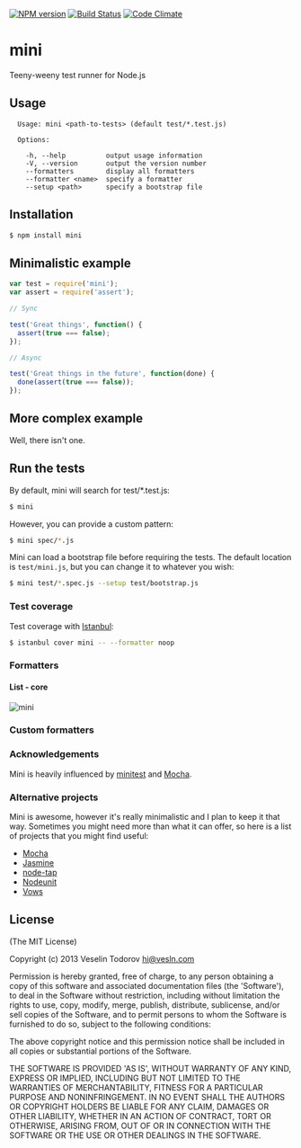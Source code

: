 [![NPM version](https://badge.fury.io/js/mini.png)](http://badge.fury.io/js/mini)
[![Build Status](https://secure.travis-ci.org/vesln/mini.png)](http://travis-ci.org/vesln/mini)
[![Code Climate](https://codeclimate.com/github/vesln/mini.png)](https://codeclimate.com/github/vesln/mini)

# mini

Teeny-weeny test runner for Node.js

## Usage

```
  Usage: mini <path-to-tests> (default test/*.test.js)

  Options:

    -h, --help          output usage information
    -V, --version       output the version number
    --formatters        display all formatters
    --formatter <name>  specify a formatter
    --setup <path>      specify a bootstrap file
```

## Installation

```bash
$ npm install mini
```

## Minimalistic example

```js
var test = require('mini');
var assert = require('assert');

// Sync

test('Great things', function() {
  assert(true === false);
});

// Async

test('Great things in the future', function(done) {
  done(assert(true === false));
});
```

## More complex example

Well, there isn't one.

## Run the tests

By default, mini will search for test/*.test.js:

```bash
$ mini
```

However, you can provide a custom pattern:

```bash
$ mini spec/*.js
```

Mini can load a bootstrap file before requiring the tests. The default
location is `test/mini.js`, but you can change it to whatever you wish:

```bash
$ mini test/*.spec.js --setup test/bootstrap.js
```

### Test coverage

Test coverage with [Istanbul](https://github.com/gotwarlost/istanbul):

```bash
$ istanbul cover mini -- --formatter noop
```

### Formatters

#### List - core

![mini](http://f.cl.ly/items/1O1Z2o3H180p353u413k/mini.png)

### Custom formatters

### Acknowledgements

Mini is heavily influenced by [minitest](https://github.com/seattlerb/minitest)
and [Mocha](https://github.com/visionmedia/mocha).

### Alternative projects

Mini is awesome, however it's really minimalistic and I plan to keep it that way. Sometimes you might need more
than what it can offer, so here is a list of projects that you might find useful:

- [Mocha](https://github.com/visionmedia/mocha)
- [Jasmine](https://github.com/mhevery/jasmine-node)
- [node-tap](https://github.com/isaacs/node-tap)
- [Nodeunit](https://github.com/caolan/nodeunit)
- [Vows](https://github.com/cloudhead/vows)

## License

(The MIT License)

Copyright (c) 2013 Veselin Todorov <hi@vesln.com>

Permission is hereby granted, free of charge, to any person obtaining
a copy of this software and associated documentation files (the
'Software'), to deal in the Software without restriction, including
without limitation the rights to use, copy, modify, merge, publish,
distribute, sublicense, and/or sell copies of the Software, and to
permit persons to whom the Software is furnished to do so, subject to
the following conditions:

The above copyright notice and this permission notice shall be
included in all copies or substantial portions of the Software.

THE SOFTWARE IS PROVIDED 'AS IS', WITHOUT WARRANTY OF ANY KIND,
EXPRESS OR IMPLIED, INCLUDING BUT NOT LIMITED TO THE WARRANTIES OF
MERCHANTABILITY, FITNESS FOR A PARTICULAR PURPOSE AND NONINFRINGEMENT.
IN NO EVENT SHALL THE AUTHORS OR COPYRIGHT HOLDERS BE LIABLE FOR ANY
CLAIM, DAMAGES OR OTHER LIABILITY, WHETHER IN AN ACTION OF CONTRACT,
TORT OR OTHERWISE, ARISING FROM, OUT OF OR IN CONNECTION WITH THE
SOFTWARE OR THE USE OR OTHER DEALINGS IN THE SOFTWARE.
